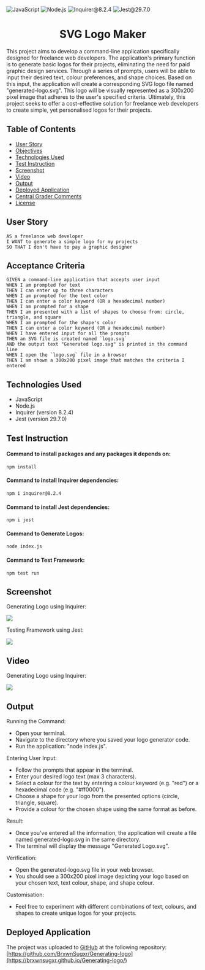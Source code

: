![JavaScript](https://img.shields.io/badge/JavaScript-orange) ![Node.js](https://img.shields.io/badge/Node.js-blue) ![Inquirer@8.2.4](https://img.shields.io/badge/Inquirer@8.2.4-green) ![Jest@29.7.0](https://img.shields.io/badge/Jest@29.7.0-red)

<h1 align = "center"> SVG Logo Maker </h1>
This project aims to develop a command-line application specifically designed for freelance web developers. The application's primary function is to generate basic logos for their projects, eliminating the need for paid graphic design services. Through a series of prompts, users will be able to input their desired text, colour preferences, and shape choices. Based on this input, the application will create a corresponding SVG logo file named "generated-logo.svg". This logo will be visually represented as a 300x200 pixel image that adheres to the user's specified criteria. Ultimately, this project seeks to offer a cost-effective solution for freelance web developers to create simple, yet personalised logos for their projects.

## Table of Contents

- [User Story](#user-story)
- [Objectives](#objectives)
- [Technologies Used](#technologies-used)
- [Test Instruction](#test-instruction)
- [Screenshot](#screenshot)
- [Video](#video)
- [Output](#output)
- [Deployed Application](#deployed-application)
- [Central Grader Comments](#central-grader-comments)
- [License](#license)

## User Story

```
AS a freelance web developer
I WANT to generate a simple logo for my projects
SO THAT I don't have to pay a graphic designer
```

## Acceptance Criteria

```
GIVEN a command-line application that accepts user input
WHEN I am prompted for text
THEN I can enter up to three characters
WHEN I am prompted for the text color
THEN I can enter a color keyword (OR a hexadecimal number)
WHEN I am prompted for a shape
THEN I am presented with a list of shapes to choose from: circle, triangle, and square
WHEN I am prompted for the shape's color
THEN I can enter a color keyword (OR a hexadecimal number)
WHEN I have entered input for all the prompts
THEN an SVG file is created named `logo.svg`
AND the output text "Generated logo.svg" is printed in the command line
WHEN I open the `logo.svg` file in a browser
THEN I am shown a 300x200 pixel image that matches the criteria I entered
```

## Technologies Used

- JavaScript
- Node.js
- Inquirer (version 8.2.4)
- Jest (version 29.7.0)

## Test Instruction

#### Command to install packages and any packages it depends on:

`npm install`

#### Command to install Inquirer dependencies:

`npm i inquirer@8.2.4`

#### Command to install Jest dependencies:

`npm i jest`

#### Command to Generate Logos:

`node index.js`

#### Command to Test Framework:

`npm test run`

## Screenshot

Generating Logo using Inquirer:

![](./assets/screenshot.png)

Testing Framework using Jest:

![](./assets/testing-jest.png)

## Video

Generating Logo using Inquirer:

![](./assets/screenrecord.gif)


## Output

Running the Command:

- Open your terminal.
- Navigate to the directory where you saved your logo generator code.
- Run the application: "node index.js".

Entering User Input:

- Follow the prompts that appear in the terminal.
- Enter your desired logo text (max 3 characters).
- Select a colour for the text by entering a colour keyword (e.g. "red") or a hexadecimal code (e.g. "#ff0000").
- Choose a shape for your logo from the presented options (circle, triangle, square).
- Provide a colour for the chosen shape using the same format as before.

Result:

- Once you've entered all the information, the application will create a file named generated-logo.svg in the same directory.
- The terminal will display the message "Generated Logo.svg".

Verification:

- Open the generated-logo.svg file in your web browser.
- You should see a 300x200 pixel image depicting your logo based on your chosen text, text colour, shape, and shape colour.

Customisation:

- Feel free to experiment with different combinations of text, colours, and shapes to create unique logos for your projects.

## Deployed Application

The project was uploaded to [GitHub](https://github.com/) at the following repository:
[https://github.com/BrxwnSugxr/Generating-logo](https://brxwnsugxr.github.io/Generating-logo/)


